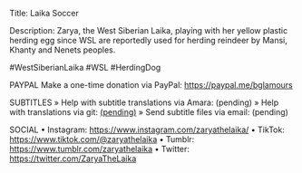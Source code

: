 Title: Laika Soccer

Description: Zarya, the West Siberian Laika, playing with her yellow plastic herding egg since WSL are reportedly used for herding reindeer by Mansi, Khanty and Nenets peoples.

#WestSiberianLaika #WSL #HerdingDog

PAYPAL
Make a one-time donation via PayPal: https://paypal.me/bglamours

SUBTITLES
» Help with subtitle translations via Amara: (pending)
» Help with translations via git: [(pending)](https://github.com/ZaryaTheLaika/channel-content/tree/03076d016c4a9ba86ea3952f3b50f0e2ae435bca/translations/shorts/Laika%20Soccer)
» Send subtitle files via email: (pending)

SOCIAL
• Instagram: https://www.instagram.com/zaryathelaika/
• TikTok: https://www.tiktok.com/@zaryathelaika
• Tumblr: https://www.tumblr.com/zaryathelaika
• Twitter: https://twitter.com/ZaryaTheLaika
